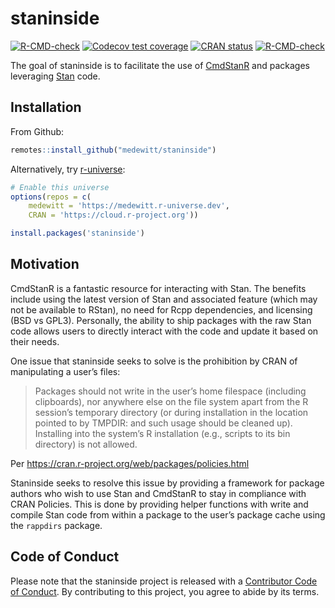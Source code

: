
<!-- README.md is generated from README.Rmd. Please edit that file -->

# staninside

<!-- badges: start -->

[![R-CMD-check](https://github.com/medewitt/staninside/workflows/R-CMD-check/badge.svg)](https://github.com/medewitt/staninside/actions)
[![Codecov test
coverage](https://codecov.io/gh/medewitt/staninside/branch/main/graph/badge.svg)](https://codecov.io/gh/medewitt/staninside?branch=main)
[![CRAN
status](https://www.r-pkg.org/badges/version/staninside)](https://CRAN.R-project.org/package=staninside)
[![R-CMD-check](https://github.com/medewitt/staninside/actions/workflows/R-CMD-check.yaml/badge.svg)](https://github.com/medewitt/staninside/actions/workflows/R-CMD-check.yaml)
<!-- badges: end -->

The goal of staninside is to facilitate the use of
[CmdStanR](https://mc-stan.org/cmdstanr/) and packages leveraging
[Stan](https://mc-stan.org/) code.

## Installation

From Github:

``` r
remotes::install_github("medewitt/staninside")
```

Alternatively, try
[r-universe](https://medewitt.r-universe.dev/ui#builds):

``` r
# Enable this universe
options(repos = c(
    medewitt = 'https://medewitt.r-universe.dev',
    CRAN = 'https://cloud.r-project.org'))

install.packages('staninside')
```

## Motivation

CmdStanR is a fantastic resource for interacting with Stan. The benefits
include using the latest version of Stan and associated feature (which
may not be available to RStan), no need for Rcpp dependencies, and
licensing (BSD vs GPL3). Personally, the ability to ship packages with
the raw Stan code allows users to directly interact with the code and
update it based on their needs.

One issue that staninside seeks to solve is the prohibition by CRAN of
manipulating a user’s files:

> Packages should not write in the user’s home filespace (including
> clipboards), nor anywhere else on the file system apart from the R
> session’s temporary directory (or during installation in the location
> pointed to by TMPDIR: and such usage should be cleaned up). Installing
> into the system’s R installation (e.g., scripts to its bin directory)
> is not allowed.

Per <https://cran.r-project.org/web/packages/policies.html>

Staninside seeks to resolve this issue by providing a framework for
package authors who wish to use Stan and CmdStanR to stay in compliance
with CRAN Policies. This is done by providing helper functions with
write and compile Stan code from within a package to the user’s package
cache using the `rappdirs` package.

## Code of Conduct

Please note that the staninside project is released with a [Contributor
Code of
Conduct](https://contributor-covenant.org/version/2/0/CODE_OF_CONDUCT.html).
By contributing to this project, you agree to abide by its terms.
